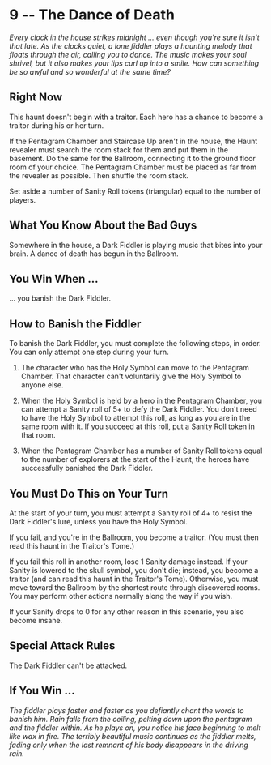 # 9 -- The Dance of Death

_Every clock in the house strikes midnight ... even though you're sure it isn't that late. As the clocks quiet, a lone fiddler plays a haunting melody that floats through the air, calling you to dance. The music makes your soul shrivel, but it also makes your lips curl up into a smile. How can something be so awful and so wonderful at the same time?_

## Right Now

This haunt doesn't begin with a traitor. Each hero has a chance to become a traitor during his or her turn.

If the Pentagram Chamber and Staircase Up aren't in the house, the Haunt revealer must search the room stack for them and put them in the basement. Do the same for the Ballroom, connecting it to the ground floor room of your choice. The Pentagram Chamber must be placed as far from the revealer as possible. Then shuffle the room stack.

Set aside a number of Sanity Roll tokens (triangular) equal to the number of players.

## What You Know About the Bad Guys

Somewhere in the house, a Dark Fiddler is playing music that bites into your brain. A dance of death has begun in the Ballroom.

## You Win When ...

... you banish the Dark Fiddler.

## How to Banish the Fiddler

To banish the Dark Fiddler, you must complete the following steps, in order. You can only attempt one step during your turn.

1. The character who has the Holy Symbol can move to the Pentagram Chamber. That character can't voluntarily give the Holy Symbol to anyone else.

2. When the Holy Symbol is held by a hero in the Pentagram Chamber, you can attempt a Sanity roll of 5+ to defy the Dark Fiddler. You don't need to have the Holy Symbol to attempt this roll, as long as you are in the same room with it. If you succeed at this roll, put a Sanity Roll token in that room.

3. When the Pentagram Chamber has a number of Sanity Roll tokens equal to the number of explorers at the start of the Haunt, the heroes have successfully banished the Dark Fiddler.

## You Must Do This on Your Turn

At the start of your turn, you must attempt a Sanity roll of 4+ to resist the Dark Fiddler's lure, unless you have the Holy Symbol.

If you fail, and you're in the Ballroom, you become a traitor. (You must then read this haunt in the Traitor's Tome.)

If you fail this roll in another room, lose 1 Sanity damage instead. If your Sanity is lowered to the skull symbol, you don't die; instead, you become a traitor (and can read this haunt in the Traitor's Tome). Otherwise, you must move toward the Ballroom by the shortest route through discovered rooms. You may perform other actions normally along the way if you wish.

If your Sanity drops to 0 for any other reason in this scenario, you also become insane.

## Special Attack Rules

The Dark Fiddler can't be attacked.

## If You Win ...

_The fiddler plays faster and faster as you defiantly chant the words to banish him. Rain falls from the ceiling, pelting down upon the pentagram and the fiddler within. As he plays on, you notice his face beginning to melt like wax in fire. The terribly beautiful music continues as the fiddler melts, fading only when the last remnant of his body disappears in the driving rain._